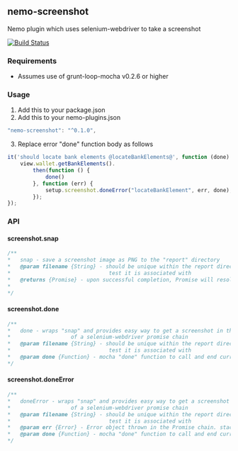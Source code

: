 ## nemo-screenshot

Nemo plugin which uses selenium-webdriver to take a screenshot

[![Build Status](https://travis-ci.org/paypal/nemo-screenshot.svg?branch=master)](https://travis-ci.org/paypal/nemo-screenshot)

### Requirements

* Assumes use of grunt-loop-mocha v0.2.6 or higher

### Usage

1. Add this to your package.json
2. Add this to your nemo-plugins.json


```javascript
"nemo-screenshot": "^0.1.0",
```

3. Replace error "done" function body as follows

```javascript
it('should locate bank elements @locateBankElements@', function (done) {
	view.wallet.getBankElements().
		then(function () {
			done()
		}, function (err) {
			setup.screenshot.doneError("locateBankElement", err, done);
		});
});
```

### API

#### screenshot.snap

```javascript
/**
*	snap - save a screenshot image as PNG to the "report" directory
*	@param filename {String} - should be unique within the report directory and indicate which
*								test it is associated with
*	@returns {Promise} - upon successful completion, Promise will resolve to a JSON object as below.
*							
*/
```

#### screenshot.done

```javascript
/**
*	done - wraps "snap" and provides easy way to get a screenshot in the "resolved" callback 
*					of a selenium-webdriver promise chain
*	@param filename {String} - should be unique within the report directory and indicate which
*								test it is associated with
*	@param done {Function} - mocha "done" function to call and end current test execution
*/
```

#### screenshot.doneError

```javascript
/**
*	doneError - wraps "snap" and provides easy way to get a screenshot in the "rejected" callback 
*					of a selenium-webdriver promise chain
*	@param filename {String} - should be unique within the report directory and indicate which
*								test it is associated with
*	@param err {Error} - Error object thrown in the Promise chain. stack will be modified with image information
*	@param done {Function} - mocha "done" function to call and end current test execution
*/
```
